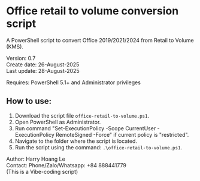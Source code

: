 # Office retail to volume conversion script
A PowerShell script to convert Office 2019/2021/2024 from Retail to Volume (KMS).

Version: 0.7  
Create date: 26-August-2025  
Last update: 28-August-2025  

Requires: PowerShell 5.1+ and Administrator privileges

## How to use:
1. Download the script file `office-retail-to-volume.ps1`.
2. Open PowerShell as Administrator.  
3. Run command "Set-ExecutionPolicy -Scope CurrentUser -ExecutionPolicy RemoteSigned -Force" if current policy is "restricted".  
4. Navigate to the folder where the script is located.  
5. Run the script using the command: `.\office-retail-to-volume.ps1`.

Author: Harry Hoang Le  
Contact: Phone/Zalo/Whatsapp: +84 888441779  
(This is a Vibe-coding script)